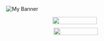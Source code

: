 ![My Banner](https://github.com/wmohseni7/wmohseni7/blob/main/assets/images/45044791_9105998.png)

<div style="display: flex; justify-content: center; align-items: left; gap: 10px; flex-wrap: wrap;">
  <img align="left" src="https://github-readme-stats.vercel.app/api?username=wmohseni7&show_icons=true&theme=radical" width="49%"/>
  <img align="right" src="https://github-readme-streak-stats.herokuapp.com/?user=wmohseni7&theme=dark" width="49%"/>
</div>

<!-- ![Your GitHub stats](https://github-readme-stats.vercel.app/api?username=wmohseni7&show_icons=true&theme=radical&width=400)
![GitHub Streak](https://github-readme-streak-stats.herokuapp.com/?user=wmohseni7&theme=dark&width=380) -->
<!--![Top Langs](https://github-readme-stats.vercel.app/api/top-langs/?username=wmohseni7&layout=compact)
![Profile Views](https://komarev.com/ghpvc/?username=wmohseni7) -->
